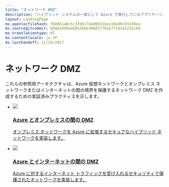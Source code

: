 ```yaml
---
title: "ネットワーク DMZ"
description: "ハイブリッド システムの一部として Azure で実行しているアプリケーションとコンポーネントを不正アクセスから保護するために使用できるさまざまなメソッドを説明して比較します。"
layout: LandingPage
ms.openlocfilehash: f68061a0c5c3fd6174a80631bee10a90c03249ea
ms.sourcegitcommit: b0482d49aab0526be386837702e7724c61232c60
ms.translationtype: HT
ms.contentlocale: ja-JP
ms.lasthandoff: 11/14/2017
---
```

# <a name="network-dmz"></a>ネットワーク DMZ

これらの参照用アーキテクチャは、Azure 仮想ネットワークとオンプレミス ネットワークまたはインターネットの間の境界を保護するネットワーク DMZ を作成するための実証済みプラクティスを示します。

<ul class="panelContent">
    <li>
        <a href="./secure-vnet-hybrid.md">
            <div class="cardSize">
                <div class="cardPadding">
                    <div class="card">
                        <div class="cardImageOuter">
                            <div class="cardImage">
                            <img src="./images/secure-vnet-hybrid.svg">
                            </div>
                        </div>
                        <div class="cardText">
                            <h3>Azure とオンプレミスの間の DMZ</h3>
                            <p>オンプレミス ネットワークを Azure に拡張するセキュアなハイブリッド ネットワークを実装します。</p>
                        </div>
                    </div>
                </div>
            </div>
        </a>
    </li>
    <li>
        <a href="./secure-vnet-dmz.md">
            <div class="cardSize">
                <div class="cardPadding">
                    <div class="card">
                        <div class="cardImageOuter">
                            <div class="cardImage">
                            <img src="./images/secure-vnet-dmz.svg">
                            </div>
                        </div>
                        <div class="cardText">
                            <h3>Azure とインターネットの間の DMZ</h3>
                            <p>Azure に対するインターネット トラフィックを受け入れるセキュリティで保護されたネットワークを実装します。</p>
                        </div>
                    </div>
                </div>
            </div>
        </a>
    </li>
</ul>

